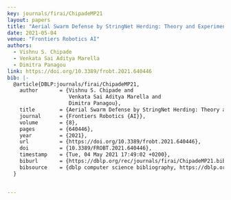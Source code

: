 ```yaml
---
key: journals/firai/ChipadeMP21
layout: papers
title: "Aerial Swarm Defense by StringNet Herding: Theory and Experiments."
date: 2021-05-04
venue: "Frontiers Robotics AI"
authors:
  - Vishnu S. Chipade
  - Venkata Sai Aditya Marella
  - Dimitra Panagou
link: https://doi.org/10.3389/frobt.2021.640446
bib: |-
  @article{DBLP:journals/firai/ChipadeMP21,
    author       = {Vishnu S. Chipade and
                    Venkata Sai Aditya Marella and
                    Dimitra Panagou},
    title        = {Aerial Swarm Defense by StringNet Herding: Theory and Experiments},
    journal      = {Frontiers Robotics {AI}},
    volume       = {8},
    pages        = {640446},
    year         = {2021},
    url          = {https://doi.org/10.3389/frobt.2021.640446},
    doi          = {10.3389/FROBT.2021.640446},
    timestamp    = {Tue, 04 May 2021 17:49:02 +0200},
    biburl       = {https://dblp.org/rec/journals/firai/ChipadeMP21.bib},
    bibsource    = {dblp computer science bibliography, https://dblp.org}
  }


---
```

